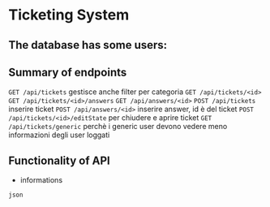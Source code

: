 # Ticketing System
## The database has some users:

## Summary of endpoints

`GET /api/tickets` gestisce anche filter per categoria
`GET /api/tickets/<id>`
`GET /api/tickets/<id>/answers`
`GET /api/answers/<id>`
`POST /api/tickets` inserire ticket
`POST /api/answers/<id>` inserire answer, id è del ticket
`POST /api/tickets/<id>/editState` per chiudere e aprire ticket
`GET /api/tickets/generic` perchè i generic user devono vedere meno informazioni degli user loggati


## Functionality of API
- informations

``` 
json
```




